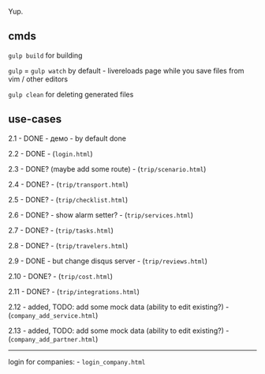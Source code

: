 Yup.

## cmds


`gulp build` for building


`gulp` = `gulp watch` by default - livereloads page while you save files from vim / other editors


`gulp clean` for deleting generated files

## use-cases

2.1 - DONE - демо - by default done

2.2 - DONE - (`login.html`)

2.3 - DONE? (maybe add some route) - (`trip/scenario.html`)

2.4 - DONE? - (`trip/transport.html`)

2.5 - DONE? - (`trip/checklist.html`)

2.6 - DONE? - show alarm setter? - (`trip/services.html`)

2.7 - DONE? - (`trip/tasks.html`)

2.8 - DONE? - (`trip/travelers.html`)

2.9 - DONE  - but change disqus server - (`trip/reviews.html`)

2.10 - DONE? - (`trip/cost.html`)

2.11 - DONE? - (`trip/integrations.html`)

2.12 - added, TODO: add some mock data (ability to edit existing?) - (`company_add_service.html`)

2.13 - added, TODO: add some mock data (ability to edit existing?) - (`company_add_partner.html`)


-----

login for companies: - `login_company.html`
